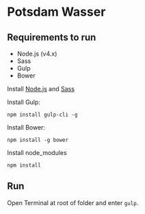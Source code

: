 # Potsdam Wasser

## Requirements to run
* Node.js (v4.x)
* Sass
* Gulp
* Bower

Install [Node.js](http://nodejs.org/) and [Sass](http://sass-lang.com/install)

Install Gulp:
```
npm install gulp-cli -g
```

Install Bower:
```
npm install -g bower
```

Install node_modules
```
npm install
```


## Run
Open Terminal at root of folder and enter `gulp`.

